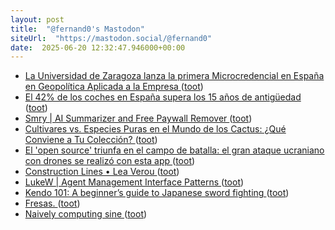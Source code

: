 ```yaml
---
layout: post
title:  "@fernand0's Mastodon"
siteUrl:  "https://mastodon.social/@fernand0"
date:  2025-06-20 12:32:47.946000+00:00
---
```

*  [La Universidad de Zaragoza lanza la primera Microcredencial en España en Geopolítica Aplicada a la Empresa ](https://www.unizar.es/actualidad/vernoticia_ng.php?id=9087) ([toot](https://mastodon.social/@fernand0/114715706519993674))
*  [El 42% de los coches en España supera los 15 años de antigüedad ](https://neomotor.epe.es/actualidad/el-42-de-los-coches-en-espana-supera-los-15-anos-de-antiguedad-EI192152) ([toot](https://mastodon.social/@fernand0/114715432919105306))
*  [Smry \| AI Summarizer and Free Paywall Remover ](https://www.smry.ai) ([toot](https://mastodon.social/@fernand0/114715126383504999))
*  [Cultivares vs. Especies Puras en el Mundo de los Cactus: ¿Qué Conviene a Tu Colección? ](https://asociacionacua.org/cultivares-vs-especies-puras-en-el-mundo-de-los-cactus-que-conviene-a-tu-coleccio) ([toot](https://mastodon.social/@fernand0/114714880939797930))
*  [El 'open source' triunfa en el campo de batalla: el gran ataque ucraniano con drones se realizó con esta app ](https://www.genbeta.com/actualidad/open-source-triunfa-campo-batalla-gran-ataque-ucraniano-drones-se-realizo-esta-ap) ([toot](https://mastodon.social/@fernand0/114714716605926944))
*  [Construction Lines • Lea Verou ](https://lea.verou.me/blog/2025/construction-lines) ([toot](https://mastodon.social/@fernand0/114713022378963041))
*  [LukeW \| Agent Management Interface Patterns ](https://www.lukew.com/ff/entry.asp?210) ([toot](https://mastodon.social/@fernand0/114711291986337675))
*  [Kendo 101: A beginner’s guide to Japanese sword fighting ](https://globalvoices.org/2025/05/24/kendo-101-a-beginners-guide-to-japanese-sword-fighting) ([toot](https://mastodon.social/@fernand0/114710996474637730))
*  [Fresas. ](https://avecesunafoto.wordpress.com/2025/06/19/fresas-2) ([toot](https://mastodon.social/@fernand0/114710939639350407))
*  [Naively computing sine ](https://www.johndcook.com/blog/2025/06/09/naive-sine) ([toot](https://mastodon.social/@fernand0/114710728655136641))
